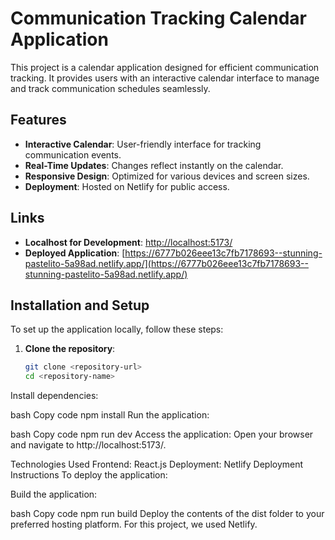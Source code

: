 # Communication Tracking Calendar Application

This project is a calendar application designed for efficient communication tracking. It provides users with an interactive calendar interface to manage and track communication schedules seamlessly.

## Features

- **Interactive Calendar**: User-friendly interface for tracking communication events.
- **Real-Time Updates**: Changes reflect instantly on the calendar.
- **Responsive Design**: Optimized for various devices and screen sizes.
- **Deployment**: Hosted on Netlify for public access.

## Links

- **Localhost for Development**: [http://localhost:5173/](http://localhost:5173/)
- **Deployed Application**: [https://6777b026eee13c7fb7178693--stunning-pastelito-5a98ad.netlify.app/](https://6777b026eee13c7fb7178693--stunning-pastelito-5a98ad.netlify.app/)

## Installation and Setup

To set up the application locally, follow these steps:

1. **Clone the repository**:
   ```bash
   git clone <repository-url>
   cd <repository-name>
Install dependencies:

bash
Copy code
npm install
Run the application:

bash
Copy code
npm run dev
Access the application: Open your browser and navigate to http://localhost:5173/.

Technologies Used
Frontend: React.js
Deployment: Netlify
Deployment Instructions
To deploy the application:

Build the application:

bash
Copy code
npm run build
Deploy the contents of the dist folder to your preferred hosting platform. For this project, we used Netlify.
